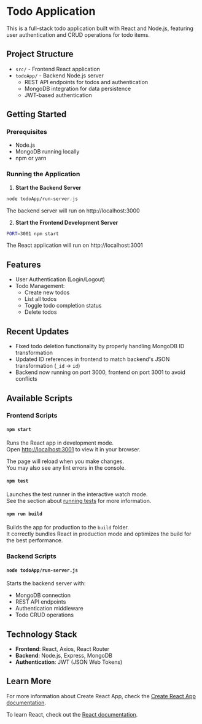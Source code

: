 # Todo Application

This is a full-stack todo application built with React and Node.js, featuring user authentication and CRUD operations for todo items.

## Project Structure

- `src/` - Frontend React application
- `todoApp/` - Backend Node.js server
  - REST API endpoints for todos and authentication
  - MongoDB integration for data persistence
  - JWT-based authentication

## Getting Started

### Prerequisites

- Node.js
- MongoDB running locally
- npm or yarn

### Running the Application

1. **Start the Backend Server**
```bash
node todoApp/run-server.js
```
The backend server will run on http://localhost:3000

2. **Start the Frontend Development Server**
```bash
PORT=3001 npm start
```
The React application will run on http://localhost:3001

## Features

- User Authentication (Login/Logout)
- Todo Management:
  - Create new todos
  - List all todos
  - Toggle todo completion status
  - Delete todos

## Recent Updates

- Fixed todo deletion functionality by properly handling MongoDB ID transformation
- Updated ID references in frontend to match backend's JSON transformation (`_id` → `id`)
- Backend now running on port 3000, frontend on port 3001 to avoid conflicts

## Available Scripts

### Frontend Scripts

#### `npm start`

Runs the React app in development mode.\
Open [http://localhost:3001](http://localhost:3001) to view it in your browser.

The page will reload when you make changes.\
You may also see any lint errors in the console.

#### `npm test`

Launches the test runner in the interactive watch mode.\
See the section about [running tests](https://facebook.github.io/create-react-app/docs/running-tests) for more information.

#### `npm run build`

Builds the app for production to the `build` folder.\
It correctly bundles React in production mode and optimizes the build for the best performance.

### Backend Scripts

#### `node todoApp/run-server.js`

Starts the backend server with:
- MongoDB connection
- REST API endpoints
- Authentication middleware
- Todo CRUD operations

## Technology Stack

- **Frontend**: React, Axios, React Router
- **Backend**: Node.js, Express, MongoDB
- **Authentication**: JWT (JSON Web Tokens)

## Learn More

For more information about Create React App, check the [Create React App documentation](https://facebook.github.io/create-react-app/docs/getting-started).

To learn React, check out the [React documentation](https://reactjs.org/).

